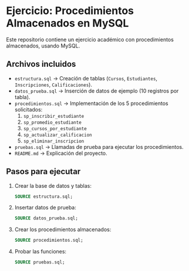 # Ejercicio: Procedimientos Almacenados en MySQL

Este repositorio contiene un ejercicio académico con procedimientos almacenados, usando MySQL.

## Archivos incluidos

- `estructura.sql` → Creación de tablas (`Cursos`, `Estudiantes`, `Inscripciones`, `Calificaciones`).
- `datos_prueba.sql` → Inserción de datos de ejemplo (10 registros por tabla).
- `procedimientos.sql` → Implementación de los 5 procedimientos solicitados:
  1. `sp_inscribir_estudiante`
  2. `sp_promedio_estudiante`
  3. `sp_cursos_por_estudiante`
  4. `sp_actualizar_calificacion`
  5. `sp_eliminar_inscripcion`
- `pruebas.sql` → Llamadas de prueba para ejecutar los procedimientos.
- `README.md` → Explicación del proyecto.

## Pasos para ejecutar

1. Crear la base de datos y tablas:
   ```sql
   SOURCE estructura.sql;
   ```
2. Insertar datos de prueba:
   ```sql
   SOURCE datos_prueba.sql;
   ```
3. Crear los procedimientos almacenados:
   ```sql
   SOURCE procedimientos.sql;
   ```
4. Probar las funciones:
   ```sql
   SOURCE pruebas.sql;
   ```

